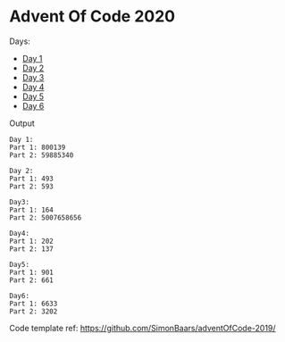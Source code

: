 # Advent Of Code 2020

Days:
- [Day 1](https://github.com/amit3992/aoc-2020/blob/master/src/main/java/com/amit/aoc/days/Day1.java)
- [Day 2](https://github.com/amit3992/aoc-2020/blob/master/src/main/java/com/amit/aoc/days/Day2.java)
- [Day 3](https://github.com/amit3992/aoc-2020/blob/master/src/main/java/com/amit/aoc/days/Day3.java)
- [Day 4](https://github.com/amit3992/aoc-2020/blob/master/src/main/java/com/amit/aoc/days/Day4.java)
- [Day 5](https://github.com/amit3992/aoc-2020/blob/master/src/main/java/com/amit/aoc/days/Day5.java)
- [Day 6](https://github.com/amit3992/aoc-2020/blob/master/src/main/java/com/amit/aoc/days/Day6.java)

Output
```
Day 1:
Part 1: 800139
Part 2: 59885340

Day 2:
Part 1: 493
Part 2: 593

Day3:
Part 1: 164
Part 2: 5007658656

Day4:
Part 1: 202
Part 2: 137

Day5:
Part 1: 901
Part 2: 661

Day6:
Part 1: 6633
Part 2: 3202
```

Code template ref: https://github.com/SimonBaars/adventOfCode-2019/
